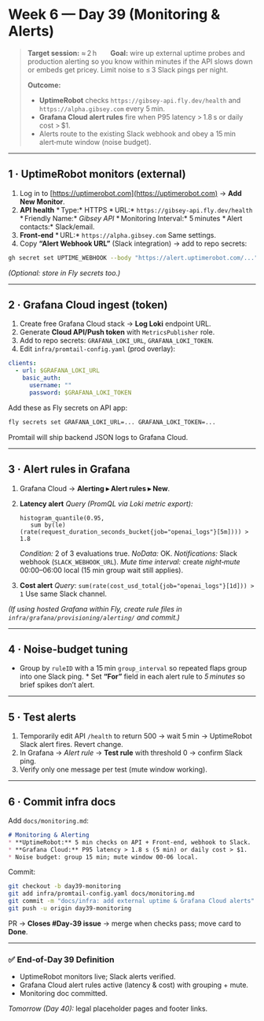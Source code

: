 # Week 6 — Day 39 (Monitoring & Alerts)

> **Target session:** ≈ 2 h  **Goal:** wire up external uptime probes and production alerting so you know within minutes if the API slows down or embeds get pricey. Limit noise to ≤ 3 Slack pings per night.
>
> **Outcome:**
>
> * **UptimeRobot** checks `https://gibsey-api.fly.dev/health` and `https://alpha.gibsey.com` every 5 min.
> * **Grafana Cloud alert rules** fire when P95 latency > 1.8 s or daily cost > \$1.
> * Alerts route to the existing Slack webhook and obey a 15 min alert‑mute window (noise budget).

---

## 1 · UptimeRobot monitors (external)

1. Log in to [https://uptimerobot.com](https://uptimerobot.com) → **Add New Monitor**.
2. **API health**
   \* Type:\* HTTPS
   \* URL:\* `https://gibsey-api.fly.dev/health`
   \* Friendly Name:\* *Gibsey API*
   \* Monitoring Interval:\* 5 minutes
   \* Alert contacts:\* Slack/email.
3. **Front‑end**
   \* URL:\* `https://alpha.gibsey.com`
   Same settings.
4. Copy **“Alert Webhook URL”** (Slack integration) → add to repo secrets:

```bash
gh secret set UPTIME_WEBHOOK --body "https://alert.uptimerobot.com/..."
```

*(Optional: store in Fly secrets too.)*

---

## 2 · Grafana Cloud ingest (token)

1. Create free Grafana Cloud stack → **Log Loki** endpoint URL.
2. Generate **Cloud API/Push token** with `MetricsPublisher` role.
3. Add to repo secrets: `GRAFANA_LOKI_URL`, `GRAFANA_LOKI_TOKEN`.
4. Edit `infra/promtail-config.yaml` (prod overlay):

```yaml
clients:
  - url: $GRAFANA_LOKI_URL
    basic_auth:
      username: ""
      password: $GRAFANA_LOKI_TOKEN
```

Add these as Fly secrets on API app:

```bash
fly secrets set GRAFANA_LOKI_URL=... GRAFANA_LOKI_TOKEN=...
```

Promtail will ship backend JSON logs to Grafana Cloud.

---

## 3 · Alert rules in Grafana

1. Grafana Cloud → **Alerting ▸ Alert rules ▸ New**.
2. **Latency alert**
   *Query (PromQL via Loki metric export):*

   ```promql
   histogram_quantile(0.95,
      sum by(le) (rate(request_duration_seconds_bucket{job="openai_logs"}[5m]))) > 1.8
   ```

   *Condition:* 2 of 3 evaluations true.
   *NoData:* OK.
   *Notifications:* Slack webhook (`SLACK_WEBHOOK_URL`).
   *Mute time interval:* create *night‑mute* 00:00–06:00 local (15 min group wait still applies).
3. **Cost alert**
   *Query*: `sum(rate(cost_usd_total{job="openai_logs"}[1d])) > 1`
   Use same Slack channel.

*(If using hosted Grafana within Fly, create rule files in `infra/grafana/provisioning/alerting/` and commit.)*

---

## 4 · Noise‑budget tuning

* Group by `ruleID` with a 15 min `group_interval` so repeated flaps group into one Slack ping.
  \* Set **“For”** field in each alert rule to *5 minutes* so brief spikes don’t alert.

---

## 5 · Test alerts

1. Temporarily edit API `/health` to return 500 → wait 5 min → UptimeRobot Slack alert fires. Revert change.
2. In Grafana → *Alert rule* → **Test rule** with threshold 0 → confirm Slack ping.
3. Verify only one message per test (mute window working).

---

## 6 · Commit infra docs

Add `docs/monitoring.md`:

```md
# Monitoring & Alerting
* **UptimeRobot:** 5 min checks on API + Front‑end, webhook to Slack.
* **Grafana Cloud:** P95 latency > 1.8 s (5 min) or daily cost > $1.
* Noise budget: group 15 min; mute window 00‑06 local.
```

Commit:

```bash
git checkout -b day39-monitoring
git add infra/promtail-config.yaml docs/monitoring.md
git commit -m "docs/infra: add external uptime & Grafana Cloud alerts"
git push -u origin day39-monitoring
```

PR → **Closes #Day‑39 issue** → merge when checks pass; move card to **Done**.

---

### ✅ End‑of‑Day 39 Definition

* UptimeRobot monitors live; Slack alerts verified.
* Grafana Cloud alert rules active (latency & cost) with grouping + mute.
* Monitoring doc committed.

*Tomorrow (Day 40):* legal placeholder pages and footer links.